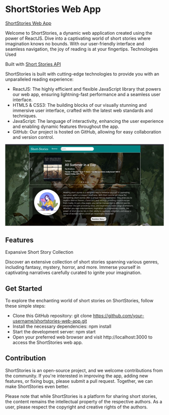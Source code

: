 # ShortStories Web App

[ShortStories Web App](https://short-stories-webapp.vercel.app/)

Welcome to ShortStories, a dynamic web application created using the power of ReactJS. Dive into a captivating world of short stories where imagination knows no bounds. With our user-friendly interface and seamless navigation, the joy of reading is at your fingertips.
Technologies Used

Built with [Short Stories API](https://github.com/GautamPatil1/Short_Stories_API)

ShortStories is built with cutting-edge technologies to provide you with an unparalleled reading experience:

- ReactJS: The highly efficient and flexible JavaScript library that powers our web app, ensuring lightning-fast performance and a seamless user interface.
- HTML5 & CSS3: The building blocks of our visually stunning and immersive user interface, crafted with the latest web standards and techniques.
- JavaScript: The language of interactivity, enhancing the user experience and enabling dynamic features throughout the app.
- GitHub: Our project is hosted on GitHub, allowing for easy collaboration and version control.

![Short-Stories](/short-stories-webapp.png)

## Features
Expansive Short Story Collection

Discover an extensive collection of short stories spanning various genres, including fantasy, mystery, horror, and more. Immerse yourself in captivating narratives carefully curated to ignite your imagination.

## Get Started

To explore the enchanting world of short stories on ShortStories, follow these simple steps:

- Clone this GitHub repository: git clone https://github.com/your-username/shortstories-web-app.git
- Install the necessary dependencies: npm install
- Start the development server: npm start
- Open your preferred web browser and visit http://localhost:3000 to access the ShortStories web app.

## Contribution

ShortStories is an open-source project, and we welcome contributions from the community. If you're interested in improving the app, adding new features, or fixing bugs, please submit a pull request. Together, we can make ShortStories even better.

Please note that while ShortStories is a platform for sharing short stories, the content remains the intellectual property of the respective authors. As a user, please respect the copyright and creative rights of the authors.
